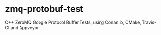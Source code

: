 # zmq-protobuf-test
C++ ZeroMQ Google Protocol Buffer Tests, using Conan.io, CMake, Travis-CI and Appveyor
